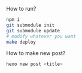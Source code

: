 How to run?

```bash
npm i
git submodule init
git submodule update
# modify whatever you want
make deploy
```

How to make new post?


``` bash
hexo new post <title>
``` 


